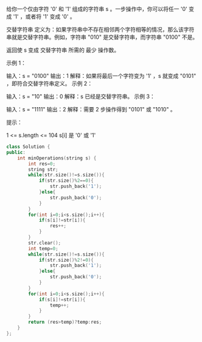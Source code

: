 给你一个仅由字符 '0' 和 '1' 组成的字符串 s 。一步操作中，你可以将任一 '0' 变成 '1' ，或者将 '1' 变成 '0' 。

交替字符串 定义为：如果字符串中不存在相邻两个字符相等的情况，那么该字符串就是交替字符串。例如，字符串 "010" 是交替字符串，而字符串 "0100" 不是。

返回使 s 变成 交替字符串 所需的 最少 操作数。

 

示例 1：

输入：s = "0100"
输出：1
解释：如果将最后一个字符变为 '1' ，s 就变成 "0101" ，即符合交替字符串定义。
示例 2：

输入：s = "10"
输出：0
解释：s 已经是交替字符串。
示例 3：

输入：s = "1111"
输出：2
解释：需要 2 步操作得到 "0101" 或 "1010" 。


提示：

1 <= s.length <= 104
s[i] 是 '0' 或 '1'

```cpp
class Solution {
public:
    int minOperations(string s) {
        int res=0;
        string str;
        while(str.size()!=s.size()){
            if(str.size()%2==0){
                str.push_back('1');
            }else{
                str.push_back('0');
            }
        }
        for(int i=0;i<s.size();i++){
            if(s[i]!=str[i]){
                res++;
            }
        }
        str.clear();
        int temp=0;
        while(str.size()!=s.size()){
            if(str.size()%2!=0){
                str.push_back('1');
            }else{
                str.push_back('0');
            }
        }
        for(int i=0;i<s.size();i++){
            if(s[i]!=str[i]){
                temp++;
            }
        }
        return (res>temp)?temp:res;
    }
};
```

